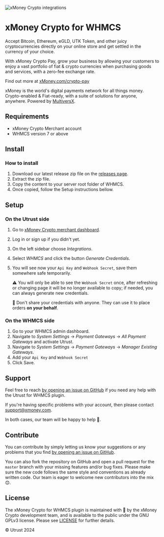 ![xMoney Crypto integrations](https://github.com/user-attachments/assets/66de9ccd-adab-456c-a673-09c20d182c4c)

# xMoney Crypto for WHMCS

Accept Bitcoin, Ethereum, eGLD, UTK Token, and other juicy cryptocurrencies directly on your online store and get settled in the currency of your choice.

With xMoney Crypto Pay, grow your business by allowing your customers to enjoy a vast portfolio of fiat & crypto currencies when purchasing goods and services, with a zero-fee exchange rate.

Find out more at [xMoney.com/crypto-pay](https://xmoney.com/crypto-pay)

xMoney is the world's digital payments network for all things money. Crypto-enabled & Fiat-ready, with a suite of solutions for anyone, anywhere. Powered by [MultiversX](https://multiversx.com/).

## Requirements

- xMoney Crypto Merchant account
- WHMCS version 7 or above

## Install

### How to install

1. Download our latest release zip file on the [releases page](https://github.com/utrustdev/utrust-for-WHMCS/releases).
2. Extract the zip file.
3. Copy the content to your server root folder of WHMCS.
4. Once copied, follow the Setup instructions bellow.

## Setup

### On the Utrust side

1. Go to [xMoney Crypto merchant dashboard](https://merchants.crypto.xmoney.com/).
2. Log in or sign up if you didn't yet.
3. On the left sidebar choose _Integrations_.
4. Select _WHMCS_ and click the button _Generate Credentials_.
5. You will see now your `Api Key` and `Webhook Secret`, save them somewhere safe temporarily.

   :warning: You will only be able to see the `Webhook Secret` once, after refreshing or changing page it will be no longer available to copy; if needed, you can always generate new credentials.

   :no_entry_sign: Don't share your credentials with anyone. They can use it to place orders **on your behalf**.

### On the WHMCS side

1. Go to your WHMCS admin dashboard.
2. Navigate to _System Settings_ -> _Payment Gateways_ -> _All Payment Gateways_ and activate Utrust.
3. Navigate to _System Settings_ -> _Payment Gateways_ -> _Manager Existing Gateways_.
4. Add your `Api Key` and `Webhook Secret`
5. Click Save.

## Support

Feel free to reach [by opening an issue on GitHub](https://github.com/utrustdev/utrust-for-WHMCS/issues/new) if you need any help with the Utrust for WHMCS plugin.

If you're having specific problems with your account, then please contact [support@xmoney.com](https://mailto:support@xmoney.com/).

In both cases, our team will be happy to help :purple_heart:.

## Contribute

You can contribute by simply letting us know your suggestions or any problems that you find [by opening an issue on GitHub](https://github.com/utrustdev/utrust-for-WHMCS/issues/new).

You can also fork the repository on GitHub and open a pull request for the `master` branch with your missing features and/or bug fixes.
Please make sure the new code follows the same style and conventions as already written code.
Our team is eager to welcome new contributors into the mix :blush:.

## License

The xMoney Crypto for WHMCS plugin is maintained with :purple_heart: by the xMoney Crypto development team, and is available to the public under the GNU GPLv3 license. Please see [LICENSE](https://github.com/utrustdev/utrust-for-WHMCS/blob/master/LICENSE) for further details.

&copy; Utrust 2024
